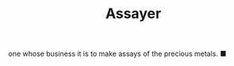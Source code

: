 ---
title: Assayer
permalink: "/definitions/assayer.html"
body: one whose business it is to make assays of the precious metals. ■
published_at: '2018-07-07'
layout: post
---